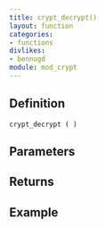 ```yaml
---
title: crypt_decrypt()
layout: function
categories:
- functions
divlikes:
- bennugd
module: mod_crypt
---
```


## Definition

    crypt_decrypt ( )

## Parameters

## Returns

## Example
